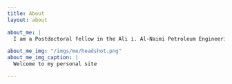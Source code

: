 ```yaml
---
title: About
layout: about

about_me: |
  I am a Postdoctoral fellow in the Ali i. Al-Naimi Petroleum Engineering Research Center at King Abdullah University of Science and Technology. Kingdom of Saudi Arabia. My research intersects geophysics, rock physics, geomechanics, and machine learning in understanding rock and fluid interaction in the subsurface. Current study focuses on the impact of carbon dioxide on carbonate rocks during Carbon Capture Utilization and Storage (CCUS) and Enhanced Oil Recovery (EOR). My background as a professional exploration geophysicist in MedcoEnergi (Indonesia oil company) is mainly as seismic interpreter, reservoir characterizationa and geomodeller. My responsibility includes prospect generation, risk assessment, drilling program, post-drill analysis, and plan of development projects. To learn more, check out my [publications](https://andikaperbawa.github.io/publications) or feel free to reach out!

about_me_img: "/imgs/me/headshot.png"
about_me_img_caption: |
  Welcome to my personal site

---
```

